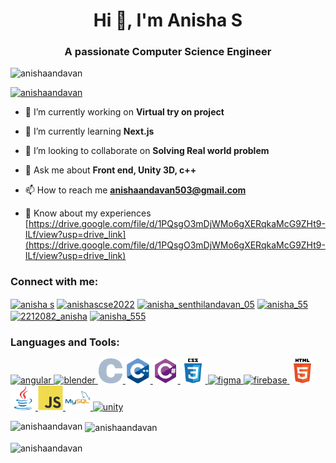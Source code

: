 <h1 align="center">Hi 👋, I'm Anisha S</h1>
<h3 align="center">A passionate Computer Science Engineer</h3>

<p align="left"> <img src="https://komarev.com/ghpvc/?username=anishaandavan&label=Profile%20views&color=0e75b6&style=flat" alt="anishaandavan" /> </p>

<p align="left"> <a href="https://github.com/ryo-ma/github-profile-trophy"><img src="https://github-profile-trophy.vercel.app/?username=anishaandavan" alt="anishaandavan" /></a> </p>

- 🔭 I’m currently working on **Virtual try on project**

- 🌱 I’m currently learning **Next.js**

- 👯 I’m looking to collaborate on **Solving Real world problem**

- 💬 Ask me about **Front end, Unity 3D, c++**

- 📫 How to reach me **anishaandavan503@gmail.com**

- 📄 Know about my experiences [https://drive.google.com/file/d/1PQsgO3mDjWMo6gXERqkaMcG9ZHt9-ILf/view?usp=drive_link](https://drive.google.com/file/d/1PQsgO3mDjWMo6gXERqkaMcG9ZHt9-ILf/view?usp=drive_link)

<h3 align="left">Connect with me:</h3>
<p align="left">
<a href="https://linkedin.com/in/anisha s" target="blank"><img align="center" src="https://raw.githubusercontent.com/rahuldkjain/github-profile-readme-generator/master/src/images/icons/Social/linked-in-alt.svg" alt="anisha s" height="30" width="40" /></a>
<a href="https://kaggle.com/anishascse2022" target="blank"><img align="center" src="https://raw.githubusercontent.com/rahuldkjain/github-profile-readme-generator/master/src/images/icons/Social/kaggle.svg" alt="anishascse2022" height="30" width="40" /></a>
<a href="https://instagram.com/anisha_senthilandavan_05" target="blank"><img align="center" src="https://raw.githubusercontent.com/rahuldkjain/github-profile-readme-generator/master/src/images/icons/Social/instagram.svg" alt="anisha_senthilandavan_05" height="30" width="40" /></a>
<a href="https://www.codechef.com/users/anisha_55" target="blank"><img align="center" src="https://cdn.jsdelivr.net/npm/simple-icons@3.1.0/icons/codechef.svg" alt="anisha_55" height="30" width="40" /></a>
<a href="https://www.hackerrank.com/2212082_anisha" target="blank"><img align="center" src="https://raw.githubusercontent.com/rahuldkjain/github-profile-readme-generator/master/src/images/icons/Social/hackerrank.svg" alt="2212082_anisha" height="30" width="40" /></a>
<a href="https://www.leetcode.com/anisha_555" target="blank"><img align="center" src="https://raw.githubusercontent.com/rahuldkjain/github-profile-readme-generator/master/src/images/icons/Social/leet-code.svg" alt="anisha_555" height="30" width="40" /></a>
</p>

<h3 align="left">Languages and Tools:</h3>
<p align="left"> <a href="https://angular.io" target="_blank" rel="noreferrer"> <img src="https://angular.io/assets/images/logos/angular/angular.svg" alt="angular" width="40" height="40"/> </a> <a href="https://www.blender.org/" target="_blank" rel="noreferrer"> <img src="https://download.blender.org/branding/community/blender_community_badge_white.svg" alt="blender" width="40" height="40"/> </a> <a href="https://www.cprogramming.com/" target="_blank" rel="noreferrer"> <img src="https://raw.githubusercontent.com/devicons/devicon/master/icons/c/c-original.svg" alt="c" width="40" height="40"/> </a> <a href="https://www.w3schools.com/cpp/" target="_blank" rel="noreferrer"> <img src="https://raw.githubusercontent.com/devicons/devicon/master/icons/cplusplus/cplusplus-original.svg" alt="cplusplus" width="40" height="40"/> </a> <a href="https://www.w3schools.com/cs/" target="_blank" rel="noreferrer"> <img src="https://raw.githubusercontent.com/devicons/devicon/master/icons/csharp/csharp-original.svg" alt="csharp" width="40" height="40"/> </a> <a href="https://www.w3schools.com/css/" target="_blank" rel="noreferrer"> <img src="https://raw.githubusercontent.com/devicons/devicon/master/icons/css3/css3-original-wordmark.svg" alt="css3" width="40" height="40"/> </a> <a href="https://www.figma.com/" target="_blank" rel="noreferrer"> <img src="https://www.vectorlogo.zone/logos/figma/figma-icon.svg" alt="figma" width="40" height="40"/> </a> <a href="https://firebase.google.com/" target="_blank" rel="noreferrer"> <img src="https://www.vectorlogo.zone/logos/firebase/firebase-icon.svg" alt="firebase" width="40" height="40"/> </a> <a href="https://www.w3.org/html/" target="_blank" rel="noreferrer"> <img src="https://raw.githubusercontent.com/devicons/devicon/master/icons/html5/html5-original-wordmark.svg" alt="html5" width="40" height="40"/> </a> <a href="https://www.java.com" target="_blank" rel="noreferrer"> <img src="https://raw.githubusercontent.com/devicons/devicon/master/icons/java/java-original.svg" alt="java" width="40" height="40"/> </a> <a href="https://developer.mozilla.org/en-US/docs/Web/JavaScript" target="_blank" rel="noreferrer"> <img src="https://raw.githubusercontent.com/devicons/devicon/master/icons/javascript/javascript-original.svg" alt="javascript" width="40" height="40"/> </a> <a href="https://www.mysql.com/" target="_blank" rel="noreferrer"> <img src="https://raw.githubusercontent.com/devicons/devicon/master/icons/mysql/mysql-original-wordmark.svg" alt="mysql" width="40" height="40"/> </a> <a href="https://unity.com/" target="_blank" rel="noreferrer"> <img src="https://www.vectorlogo.zone/logos/unity3d/unity3d-icon.svg" alt="unity" width="40" height="40"/> </a> </p>

<p><img align="left" src="https://github-readme-stats.vercel.app/api/top-langs?username=anishaandavan&show_icons=true&locale=en&layout=compact" alt="anishaandavan" /></p>

<p>&nbsp;<img align="center" src="https://github-readme-stats.vercel.app/api?username=anishaandavan&show_icons=true&locale=en" alt="anishaandavan" /></p>

<p><img align="center" src="https://github-readme-streak-stats.herokuapp.com/?user=anishaandavan&" alt="anishaandavan" /></p>
